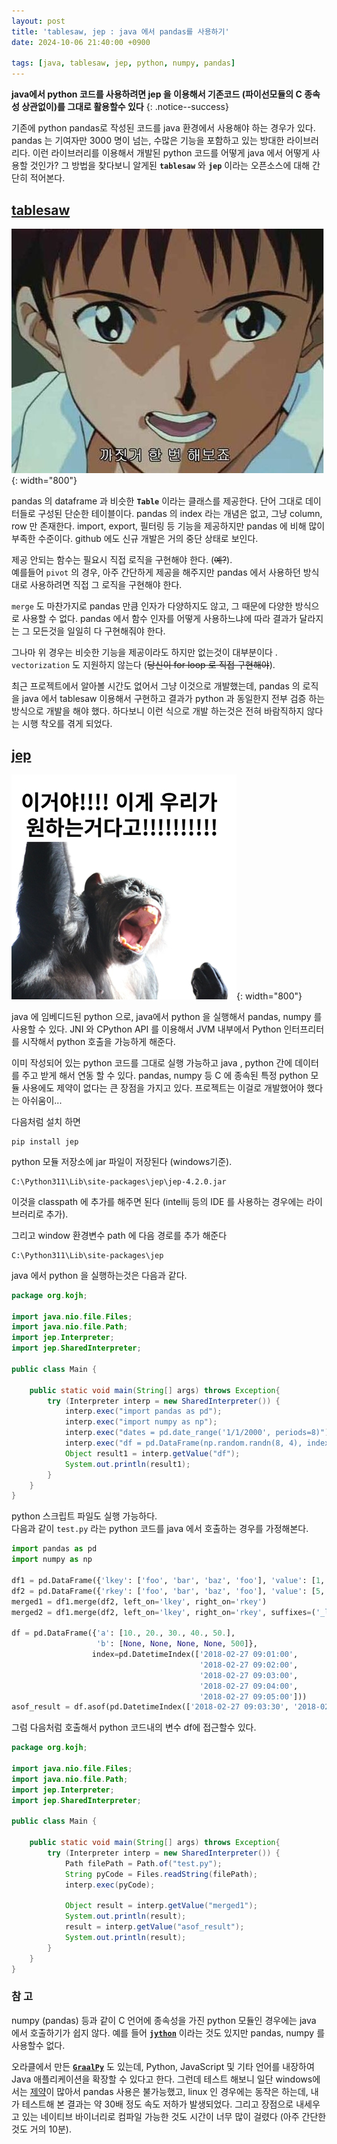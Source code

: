 ```yaml
---
layout: post
title: 'tablesaw, jep : java 에서 pandas를 사용하기'
date: 2024-10-06 21:40:00 +0900

tags: [java, tablesaw, jep, python, numpy, pandas]
---
```


**java에서 python 코드를 사용하려면 jep 을 이용해서 기존코드 (파이선모듈의 C 종속성 상관없이)를 그대로 활용할수 있다**
{: .notice--success}

기존에 python pandas로 작성된 코드를 java 환경에서 사용해야 하는 경우가 있다. pandas 는 기여자만 3000 명이 넘는, 수많은 기능을 포함하고 있는 방대한 라이브러리다. 이런 라이브러리를 이용해서 개발된 python 코드를 어떻게 java 에서 어떻게 사용할 것인가? 그 방법을 찾다보니 알게된 **`tablesaw`** 와 **`jep`** 이라는 오픈소스에 대해 간단히 적어본다. 

## [tablesaw](https://github.com/jtablesaw/tablesaw) ## 

![image](/assets/img/20241006_1.jpg){: width="800"}

pandas 의 dataframe 과 비슷한 **`Table`** 이라는 클래스를 제공한다. 단어 그대로 데이터들로 구성된 단순한 테이블이다. pandas 의 index 라는 개념은 없고, 그냥 column, row 만 존재한다. import, export, 필터링 등  기능을 제공하지만 pandas 에 비해 많이 부족한 수준이다. github 에도 신규 개발은 거의 중단 상태로 보인다. 

제공 안되는 함수는 필요시 직접 로직을 구현해야 한다. (~~예?~~).  
예를들어 `pivot` 의 경우, 아주 간단하게 제공을 해주지만 pandas 에서 사용하던 방식대로 사용하려면 직접 그 로직을 구현해야 한다.

`merge` 도 마찬가지로 pandas 만큼 인자가 다양하지도 않고, 그 때문에 다양한 방식으로 사용할 수 없다. pandas 에서 함수 인자를 어떻게 사용하느냐에 따라 결과가 달라지는 그 모든것을 일일히 다 구현해줘야 한다.
 
그나마 위 경우는 비슷한 기능을 제공이라도 하지만 없는것이 대부분이다 . `vectorization` 도 지원하지 않는다 (~~당신이 for loop 로 직접 구현해야~~). 

최근 프로젝트에서 알아볼 시간도 없어서 그냥 이것으로 개발했는데, pandas 의 로직을 java 에서 tablesaw 이용해서 구현하고 결과가 python 과 동일한지 전부 검증 하는 방식으로 개발을 해야 했다. 하다보니 이런 식으로 개발 하는것은 전혀 바람직하지 않다는 시행 착오를 겪게 되었다.


## [jep](https://github.com/ninia/jep) ## 

![image](/assets/img/20241006_2.jpg){: width="800"}

java 에 임베디드된 python 으로, java에서 python 을 실행해서 pandas, numpy 를 사용할 수 있다. JNI 와 CPython API 를 이용해서 JVM 내부에서 Python 인터프리터를 시작해서 python 호출을 가능하게 해준다. 

이미 작성되어 있는 python 코드를 그대로 실행 가능하고 java , python 간에 데이터를 주고 받게 해서 연동 할 수 있다. pandas, numpy 등 C 에 종속된 특정 python 모듈 사용에도 제약이 없다는 큰 장점을 가지고 있다. 프로젝트는 이걸로 개발했어야 했다는 아쉬움이...


다음처럼 설치 하면

    pip install jep

python 모듈 저장소에 jar 파일이 저장된다 (windows기준). 

    C:\Python311\Lib\site-packages\jep\jep-4.2.0.jar

이것을 classpath 에 추가를 해주면 된다
(intellij 등의 IDE 를 사용하는 경우에는 라이브러리로 추가).

그리고 window 환경변수 path 에 다음 경로를 추가 해준다 
    
    C:\Python311\Lib\site-packages\jep

java 에서 python 을 실행하는것은 다음과 같다.

```java
package org.kojh;

import java.nio.file.Files;
import java.nio.file.Path;
import jep.Interpreter;
import jep.SharedInterpreter;

public class Main {

    public static void main(String[] args) throws Exception{
        try (Interpreter interp = new SharedInterpreter()) {
            interp.exec("import pandas as pd");
            interp.exec("import numpy as np");
            interp.exec("dates = pd.date_range('1/1/2000', periods=8)");
            interp.exec("df = pd.DataFrame(np.random.randn(8, 4), index=dates, columns=['A', 'B', 'C', 'D'])");
            Object result1 = interp.getValue("df");
            System.out.println(result1);            
        }
    }
}
```

python 스크립트 파일도 실행 가능하다.  
다음과 같이 `test.py` 라는 python 코드를 java 에서 호출하는 경우를 가정해본다.

```python
import pandas as pd
import numpy as np

df1 = pd.DataFrame({'lkey': ['foo', 'bar', 'baz', 'foo'], 'value': [1, 2, 3, 5]})
df2 = pd.DataFrame({'rkey': ['foo', 'bar', 'baz', 'foo'], 'value': [5, 6, 7, 8]})
merged1 = df1.merge(df2, left_on='lkey', right_on='rkey')
merged2 = df1.merge(df2, left_on='lkey', right_on='rkey', suffixes=('_left', '_right'))

df = pd.DataFrame({'a': [10., 20., 30., 40., 50.],
                   'b': [None, None, None, None, 500]},
                  index=pd.DatetimeIndex(['2018-02-27 09:01:00',
                                          '2018-02-27 09:02:00',
                                          '2018-02-27 09:03:00',
                                          '2018-02-27 09:04:00',
                                          '2018-02-27 09:05:00']))
asof_result = df.asof(pd.DatetimeIndex(['2018-02-27 09:03:30', '2018-02-27 09:04:30']))          
```

그럼 다음처럼 호출해서 python 코드내의 변수 df에 접근할수 있다.

```java
package org.kojh;

import java.nio.file.Files;
import java.nio.file.Path;
import jep.Interpreter;
import jep.SharedInterpreter;

public class Main {

    public static void main(String[] args) throws Exception{
        try (Interpreter interp = new SharedInterpreter()) {
            Path filePath = Path.of("test.py");
            String pyCode = Files.readString(filePath);
            interp.exec(pyCode);
            
            Object result = interp.getValue("merged1");
            System.out.println(result);
            result = interp.getValue("asof_result");
            System.out.println(result);
        }
    }
}
```

### 참 고 ###

numpy (pandas) 등과 같이 C 언어에 종속성을 가진 python 모듈인 경우에는 java 에서 호출하기가 쉽지 않다. 예를 들어 **[`jython`](https://www.jython.org/)** 이라는 것도 있지만 pandas, numpy 를 사용할수 없다. 

오라클에서 만든 **[`GraalPy`](https://www.graalvm.org/latest/reference-manual/python/)** 도 있는데, Python, JavaScript 및 기타 언어를 내장하여 Java 애플리케이션을 확장할 수 있다고 한다. 
그런데 테스트 해보니 일단 windows에서는 [제약](https://www.graalvm.org/latest/reference-manual/python/Python-Runtime/#windows)이 많아서 pandas 사용은 불가능했고, linux 인 경우에는 동작은 하는데, 내가 테스트해 본 결과는 약 30배 정도 속도 저하가 발생되었다. 그리고 장점으로 내세우고 있는 네이티브 바이너리로 컴파일 가능한 것도 시간이 너무 많이 걸렸다 (아주 간단한 것도 거의 10분).



